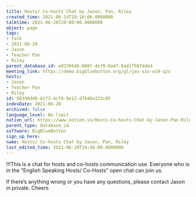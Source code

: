 ```yaml
---
title: Hosts/ Co-hosts Chat by Jason, Pan, Riley
created_time: 2021-06-14T19:10:00.0000000
talktime: 2021-06-20T20:00:00.0000000
object: page
tags:
- Talk
- 2021-06-20
- Jason
- Teacher Pan
- Riley
parent_database_id: e9339446-880f-4ef0-8ad7-8ad1f507dded
meeting_link: https://demo.bigbluebutton.org/gl/jas-s1x-wi9-qzv
hosts:
- Jason
- Teacher Pan
- Riley
id: 68390d48-81f3-4cf0-8e12-d7840a123c85
indexDate: 2021-06-20
archived: false
language_level: No limit
notion_url: https://www.notion.so/Hosts-Co-hosts-Chat-by-Jason-Pan-Riley-68390d4881f34cf08e12d7840a123c85
parent_type: database_id
software: BigBlueBotton
sign_up_here: 
name: Hosts/ Co-hosts Chat by Jason, Pan, Riley
last_edited_time: 2021-06-20T19:48:00.0000000
---
```


!!!This is a chat for hosts and co-hosts communication use. Everyone who is in the “English Speaking Hosts/ Co-Hosts” open chat can join us.

If there’s anything wrong or you have any questions, please contact Jason in private. Cheers

